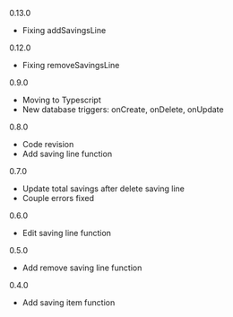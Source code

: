 0.13.0
  * Fixing addSavingsLine

0.12.0
  * Fixing removeSavingsLine

0.9.0
  * Moving to Typescript
  * New database triggers: onCreate, onDelete, onUpdate

0.8.0
  * Code revision
  * Add saving line function

0.7.0
  * Update total savings after delete saving line
  * Couple errors fixed

0.6.0
  * Edit saving line function

0.5.0
  * Add remove saving line function

0.4.0
  * Add saving item function
